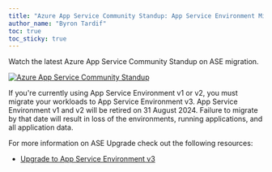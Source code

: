```yaml
---
title: "Azure App Service Community Standup: App Service Environment Migration"
author_name: "Byron Tardif"
toc: true
toc_sticky: true
---
```


Watch the latest Azure App Service Community Standup on ASE migration.

[![Azure App Service Community Standup](https://img.youtube.com/vi/rjeVKFZHeb4/hqdefault.jpg)](https://www.youtube.com/watch?v=rjeVKFZHeb4)

If you're currently using App Service Environment v1 or v2, you must migrate your workloads to App Service Environment v3. App Service Environment v1 and v2 will be retired on 31 August 2024. Failure to migrate by that date will result in loss of the environments, running applications, and all application data.

For more information on ASE Upgrade check out the following resources:

* [Upgrade to App Service Environment v3](https://learn.microsoft.com/azure/app-service/environment/upgrade-to-asev3)
